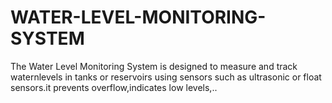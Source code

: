 # WATER-LEVEL-MONITORING-SYSTEM
The Water Level Monitoring System is designed to measure and track waternlevels in tanks or reservoirs using sensors such as ultrasonic or float sensors.it prevents overflow,indicates low levels,..

